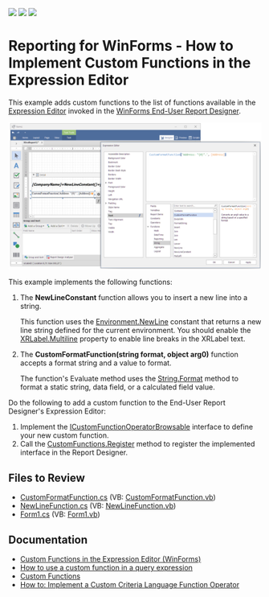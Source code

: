<!-- default badges list -->
![](https://img.shields.io/endpoint?url=https://codecentral.devexpress.com/api/v1/VersionRange/128598133/23.1.3%2B)
[![](https://img.shields.io/badge/Open_in_DevExpress_Support_Center-FF7200?style=flat-square&logo=DevExpress&logoColor=white)](https://supportcenter.devexpress.com/ticket/details/T211298)
[![](https://img.shields.io/badge/📖_How_to_use_DevExpress_Examples-e9f6fc?style=flat-square)](https://docs.devexpress.com/GeneralInformation/403183)
<!-- default badges end -->
# Reporting for WinForms - How to Implement Custom Functions in the Expression Editor

This example adds custom functions to the list of functions available in the [Expression Editor](https://docs.devexpress.com/WindowsForms/6212/common-features/expressions/expression-editor)
invoked in the [WinForms End-User Report Designer](https://docs.devexpress.com/XtraReports/10715/winforms-reporting/end-user-report-designer).

![A Custom Function in Expression Editor](./Images/custom-function-in-expression-editor.png)

This example implements the following functions:

1. The **NewLineConstant** function allows you to insert a new line into a string.

    This function uses the [Environment.NewLine](https://learn.microsoft.com/en-us/dotnet/api/system.environment.newline) constant that returns a new line string defined for the current environment.
    You should enable the [XRLabel.Multiline](https://docs.devexpress.com/XtraReports/DevExpress.XtraReports.UI.XRLabel.Multiline) property to enable line breaks in the XRLabel text.

1. The **CustomFormatFunction(string format, object arg0)** function accepts a format string and a value to format.

    The function's Evaluate method uses the [String.Format](https://learn.microsoft.com/en-us/dotnet/api/system.string.format) method to format a static string, data field, or a calculated field value.

Do the following to add a custom function to the End-User Report Designer's Expression Editor:

1. Implement the [ICustomFunctionOperatorBrowsable](https://docs.devexpress.com/CoreLibraries/DevExpress.Data.Filtering.ICustomFunctionOperatorBrowsable) interface to define your new custom function.
1. Call the [CustomFunctions.Register](https://docs.devexpress.com/XtraReports/DevExpress.XtraReports.Expressions.CustomFunctions.Register(DevExpress.Data.Filtering.ICustomFunctionOperator--)) method to register the implemented interface in the Report Designer.

## Files to Review

* [CustomFormatFunction.cs](./CS/CustomFunctionForExpressionEditorExample/Functions/CustomFormatFunction.cs) (VB: [CustomFormatFunction.vb](./VB/CustomFunctionForExpressionEditorExample/Functions/CustomFormatFunction.vb))
* [NewLineFunction.cs](./CS/CustomFunctionForExpressionEditorExample/Functions/NewLineConstant.cs) (VB: [NewLineFunction.vb](./VB/CustomFunctionForExpressionEditorExample/Functions/NewLineConstant.vb))
* [Form1.cs](./CS/CustomFunctionForExpressionEditorExample/Form1.cs) (VB: [Form1.vb](./VB/CustomFunctionForExpressionEditorExample/Form1.vb))

## Documentation

* [Custom Functions in the Expression Editor (WinForms)](https://docs.devexpress.com/XtraReports/403294/winforms-reporting/end-user-report-designer-for-winforms/api-and-customization/custom-functions-in-the-expression-editor)
* [How to use a custom function in a query expression](https://github.com/DevExpress-Examples/Reporting_how-to-use-a-custom-function-in-a-query-expression-t352441)
* [Custom Functions](https://docs.devexpress.com/WindowsForms/9947/common-features/expressions/implementing-custom-functions)
* [How to: Implement a Custom Criteria Language Function Operator](https://docs.devexpress.com/XPO/5206/examples/how-to-implement-a-custom-criteria-language-function-operator)
